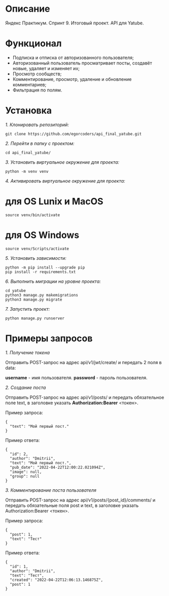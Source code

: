 # Описание
Яндекс Практикум. Спринт 9. Итоговый проект. API для Yatube.

# Функционал
- Подписка и отписка от авторизованного пользователя;
- Авторизованный пользователь просматривает посты, создавёт новые, удаляет и изменяет их;
- Просмотр сообществ;
- Комментирование, просмотр, удаление и обновление комментариев;
- Фильтрация по полям.
# Установка
_1. Клонировать репозиторий:_
```
git clone https://github.com/egorcoders/api_final_yatube.git
```
_2. Перейти в папку с проектом:_
```
cd api_final_yatube/
```
_3. Установить виртуальное окружение для проекта:_
```
python -m venv venv
```
_4. Активировать виртуальное окружение для проекта:_

# для OS Lunix и MacOS
```
source venv/bin/activate
```
# для OS Windows
```
source venv/Scripts/activate
```
_5. Установить зависимости:_
```
python -m pip install --upgrade pip
pip install -r requirements.txt
```
_6. Выполнить миграции на уровне проекта:_
```
cd yatube
python3 manage.py makemigrations
python3 manage.py migrate
```
_7. Запустить проект:_
```
python manage.py runserver
```
# Примеры запросов
_1. Получение токена_

Отправить POST-запрос на адрес api/v1/jwt/create/ и передать 2 поля в data:

**username** - имя пользователя.
**password** - пароль пользователя.

_2. Создание поста_

Отправить POST-запрос на адрес api/v1/posts/ и передать обязательное поле text, в заголовке указать **Authorization:Bearer** <токен>.

Пример запроса:
```
{
  "text": "Мой первый пост."
}
```
Пример ответа:
```
{
  "id": 2,
  "author": "Dmitrii",
  "text": "Мой первый пост.",
  "pub_date": "2022-04-22T12:00:22.021094Z",
  "image": null,
  "group": null
}
```
_3. Комментирование поста пользователя_

Отправить POST-запрос на адрес api/v1/posts/{post_id}/comments/ и передать обязательные поля post и text, в заголовке указать Authorization:Bearer <токен>.

Пример запроса:
```
{
  "post": 1,
  "text": "Тест"
}
```
Пример ответа:
```
{
  "id": 1,
  "author": "Dmitrii",
  "text": "Тест",
  "created": "2022-04-22T12:06:13.146875Z",
  "post": 1
}
```
